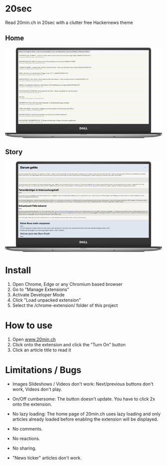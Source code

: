 # 20sec
 Read 20min.ch in 20sec with a clutter free Hackernews theme
 
## Home
 ![Home](/preview/home.png)
 
## Story
 ![Story](/preview/story.png)
 
 
# Install
 1. Open Chrome, Edge or any Chromium based browser
 2. Go to "Manage Extensions"
 3. Activate Developer Mode
 4. Click "Load unpacked extension"
 5. Select the /chrome-extension/ folder of this project
 
# How to use
 1. Open www.20min.ch
 2. Click onto the extension and click the "Turn On" button
 3. Click an article title to read it
 
# Limitations / Bugs

 - Images Slideshows / Videos don't work:
   Next/previous buttons don't work, Videos don't play.

 - On/Off cumbersome:
   The button doesn't update. You have to click 2x onto the extension.

 - No lazy loading:
   The home page of 20min.ch uses lazy loading and only articles already loaded before enabling the extension will be displayed.

 - No comments.

 - No reactions.
 
 - No sharing.
 
 - "News ticker" articles don't work.